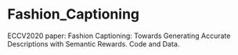 # Fashion_Captioning
ECCV2020 paper: Fashion Captioning: Towards Generating Accurate Descriptions with Semantic Rewards. Code and Data.
